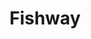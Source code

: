 ---
layout: project
title:  "Fishway"
seo_description: "UX/UI, front-end development, and animation for a Fairmount Waterworks educational application."
featured-image: "fishway/fishway_hero.png"
featured-alt: "Screenshot of winning screen for the Fishway game."
featured-bg: "#c5eafb"
featured-size: "cropped"
casestudy: true
excerpt: "UX/UI design, front-end, animation."
hero:
    title: "Fishway touchscreen"
    tagline: "An educational game"
    desc: |
        The Fairmount Waterworks is a gem of a museum located in Philadelphia along the Schuylkill trail. The museum planned to redesign an application that accompanied their tour of the fishway, just outside of the museum. 

        Developed under the creative direction of Victoria Prizzia from [Habithèque](https://www.habitheque.com/)
    image: "fishway/fishway_hero.png"
    image-alt: "Screenshot of winning screen for the Fishway game."
    image-bg: "#c5eafb"
    image-size: "cropped"
    roles: "UX/UI design, front-end, animation"
    organization:
        name: Azavea
        url: "https://www.azavea.com/"
sections:
    - type: "default"
      layout: "text-only"
      title: "Background"
      desc: |
        This was a somewhat unusual project for Azavea, and presented a great opportunity to design something special for a local institution. The team also worked with some new-to-us techniques, writing a React App using [styled-components](https://styled-components.com/) rather than a classic SASS project set-up. 
    - type: "default"
      layout: "text-only"
      title: "Design research"
      desc: |
        The application already existed and was used by employees and visitors of the museum. As a result, we already knew the audience for the application was necessarily broad. Our first step was to make a visit to the site, notebooks and camera-phones in hand. To get the best data, we went during a high-traffic time and intended to conduct guerilla interviews. My aim was to: 

        1. Better understand the context in which the application is being used.
        2. Observe actual users and ask them questions about their experience.

        I felt it was important to include the development team in this process so that they could develop empathy for the user and become thought-partners at this early stage of the project. 
    - type: "grid"
      layout: "big-small-small"
      caption: "My colleagues and I at the Fairmount Waterworks museum."
      visual: 
        - image: "fishway/fishway_research_04.jpg"
          image-alt: "Photograph of the original Fishway application, and hand pinching on the screen."
        - image: "fishway/fishway_research_02.jpg"
          image-alt: "Photo from below of the original Fishway application."
        - image: "fishway/fishway_research_01.jpg"
          image-alt: "Two people standing in front of the original Fishway application."
    - type: "default"
      layout: "text-visual"
      desc: |
        Findings from our museum-visit ended up being invaluable to the design and development process. We learned a lot about how people used the application, what other exhibits looked like, and technical issues in the current application. As a company, we don’t typically work on games or exhibit applications, so we also were able to get a good feel for what gameplay could be like. Some key findings were:

        - The museum was fairly noisey, which ultimately influenced how we handled sound.
        - There were scrolling issues in the existing application, that caused confusion for even employees at the museum.
        - Users of the application felt that gameplay was too easy.

        After compilling our findings, I started by developing a simple diagram of a new organization for the application, and then black-and-white wireframes of improved gameplay.
      visual: 
        type: "image"
        image: "fishway/fishway_wireframes_01.jpg"
        image-alt: "An information architecture diagram underneath a wireframe."
        caption: "A diagram of a revised page structure and early wireframe."
    - type: "default"
      layout: "text-visual"
      title: "Visual design"
      desc: |
        Once we had established a new structure, I began working on a new visual style. Fortunately, we were able to use illustrations that had already been embedded into the application. I wanted to ensure that the application design would act as a semi-neutral frame for the illustrations to act as the star. 

        To this end, I established early on that the concept for the application’s structure would be going to different depths of the fishway. As the user navigates to different sections, the screen behind the content changes color to indicate depth, with the entrance and the game being partially above the waves.
    - type: "grid"
      layout: "small-small-big"
      caption: "Final visual designs."
      visual: 
        - image: "fishway/fishway_app_01.jpg"
          image-alt: "Several button styles and card styles within the application."
        - image: "fishway/fishway_app_03.jpg"
          image-alt: "Several button styles and card styles within the application."
        - image: "fishway/fishway_app_04.jpg"
          image-alt: "Several button styles and card styles within the application."
    - type: "default"
      layout: "text-only"
      title: "Front-end development"
      desc: |
        The application was built in React – it was my first opportunity to use the framework. Though the application already existed, it was built long enough ago that it made sense for our development team to start from scratch. 

        After some Udemy courses and a deep dive into the (excellent) React docs, I began applying the color scheme, creating reusable UI components, and incorporating a new typeface. I wanted mimimal UI, and chose to build the front-end upon [Rebass.js](https://rebassjs.org/). This offered some much-needed flexibility, while giving us a light-weight starting point.
    - type: "default"
      layout: "text-visual"
      title: "Animation"
      desc: |
        Last but not least, we incorporated AirBnB’s [Lottie library](https://airbnb.io/lottie/) in order to use custom SVG illustrations, as well as [React Transition Group](http://reactcommunity.org/react-transition-group/css-transition) in order to animate fish on the homescreen and smooth transitions between sections of the application.
      visual:
        type: "video"
        path: "fishway/fishway_animation_01.mp4"
        

---